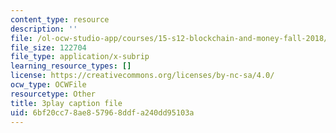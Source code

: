 ```yaml
---
content_type: resource
description: ''
file: /ol-ocw-studio-app/courses/15-s12-blockchain-and-money-fall-2018/6bf20cc78ae857968ddfa240dd95103a_uNqMBBbb6UI.vtt
file_size: 122704
file_type: application/x-subrip
learning_resource_types: []
license: https://creativecommons.org/licenses/by-nc-sa/4.0/
ocw_type: OCWFile
resourcetype: Other
title: 3play caption file
uid: 6bf20cc7-8ae8-5796-8ddf-a240dd95103a
---
```


